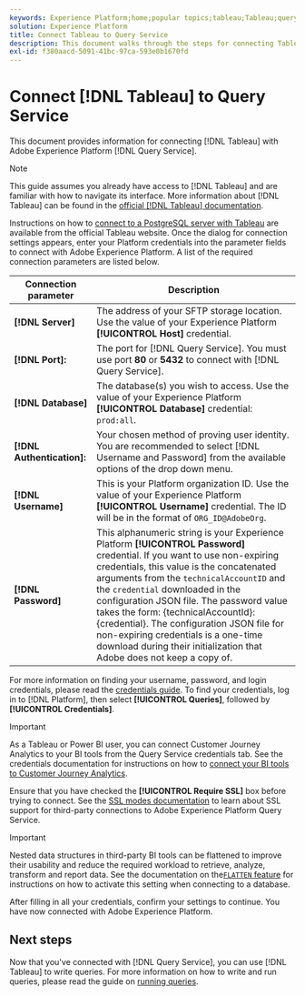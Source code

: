 ```yaml
---
keywords: Experience Platform;home;popular topics;tableau;Tableau;query service;Query service;connect to query service;
solution: Experience Platform
title: Connect Tableau to Query Service
description: This document walks through the steps for connecting Tableau with Adobe Experience Platform Query Service.
exl-id: f380aacd-5091-41bc-97ca-593e0b1670fd
---
```

# Connect [!DNL Tableau] to Query Service

This document provides information for connecting [!DNL Tableau] with Adobe Experience Platform [!DNL Query Service].

>[!NOTE]
>
> This guide assumes you already have access to [!DNL Tableau] and are familiar with how to navigate its interface. More information about [!DNL Tableau] can be found in the [official [!DNL Tableau] documentation](https://help.tableau.com/current/pro/desktop/en-us/default.htm).

Instructions on how to [connect to a PostgreSQL server with Tableau](https://help.tableau.com/current/pro/desktop/en-us/examples_postgresql.htm) are available from the official Tableau website. Once the dialog for connection settings appears, enter your Platform credentials into the parameter fields to connect with Adobe Experience Platform. A list of the required connection parameters are listed below. 

| Connection parameter  | Description |
|---|---|
| **[!DNL Server]** | The address of your SFTP storage location. Use the value of your Experience Platform **[!UICONTROL Host]** credential. |
| **[!DNL Port]:** | The port for [!DNL Query Service]. You must use port **80** or **5432** to connect with [!DNL Query Service].|
| **[!DNL Database]** | The database(s) you wish to access. Use the value of your Experience Platform **[!UICONTROL Database]** credential: `prod:all`.|
| **[!DNL Authentication]:** | Your chosen method of proving user identity. You are recommended to select [!DNL Username and Password] from the available options of the drop down menu. |
| **[!DNL Username]** | This is your Platform organization ID. Use the value of your Experience Platform **[!UICONTROL Username]** credential. The ID will be in the format of `ORG_ID@AdobeOrg`. |
| **[!DNL Password]** | This alphanumeric string is your Experience Platform **[!UICONTROL Password]** credential. If you want to use non-expiring credentials, this value is the concatenated arguments from the `technicalAccountID` and the `credential` downloaded in the configuration JSON file. The password value takes the form: {technicalAccountId}:{credential}. The configuration JSON file for non-expiring credentials is a one-time download during their initialization that Adobe does not keep a copy of. |

For more information on finding your username, password, and login credentials, please read the [credentials guide](../ui/credentials.md). To find your credentials, log in to [!DNL Platform], then select **[!UICONTROL Queries]**, followed by **[!UICONTROL Credentials]**.

>[!IMPORTANT]
>
>As a Tableau or Power BI user, you can connect Customer Journey Analytics to your BI tools from the Query Service credentials tab. See the credentials documentation for instructions on how to [connect your BI tools to Customer Journey Analytics](../ui/credentials.md#connect-to-customer-journey-analytics).

Ensure that you have checked the **[!UICONTROL Require SSL]** box before trying to connect. See the [SSL modes documentation](./ssl-modes.md) to learn about SSL support for third-party connections to Adobe Experience Platform Query Service.
    
>[!IMPORTANT]
>
>Nested data structures in third-party BI tools can be flattened to improve their usability and reduce the required workload to retrieve, analyze, transform and report data. See the documentation on the[`FLATTEN` feature](../key-concepts/flatten-nested-data.md) for instructions on how to activate this setting when connecting to a database. 

After filling in all your credentials, confirm your settings to continue. You have now connected with Adobe Experience Platform.

## Next steps

Now that you've connected with [!DNL Query Service], you can use [!DNL Tableau] to write queries. For more information on how to write and run queries, please read the guide on [running queries](../best-practices/writing-queries.md).
